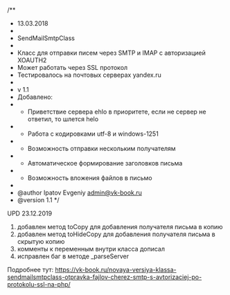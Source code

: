 /**
* 13.03.2018
*
* SendMailSmtpClass
* 
* Класс для отправки писем через SMTP и IMAP с авторизацией XOAUTH2
* Может работать через SSL протокол 
* Тестировалось на почтовых серверах yandex.ru
*
* v 1.1
* Добавлено:
* - Приветствие сервера ehlo в приоритете, если не сервер не ответил, то шлется helo
* - Работа с кодировками utf-8 и windows-1251
* - Возможность отправки нескольким получателям
* - Автоматическое формирование заголовков письма
* - Возможность вложения файлов в письмо
* 
* @author Ipatov Evgeniy <admin@vk-book.ru>
* @version 1.1
*/

UPD 23.12.2019
1. добавлен метод toCopy для добавления получателя письма в копию
2. добавлен метод toHideCopy для добавления получателя письма в скрытую копию
3. комменты к переменным внутри класса дописал
4. исправлен баг в методе _parseServer


Подробнее тут: 
https://vk-book.ru/novaya-versiya-klassa-sendmailsmtpclass-otpravka-fajlov-cherez-smtp-s-avtorizaciej-po-protokolu-ssl-na-php/
